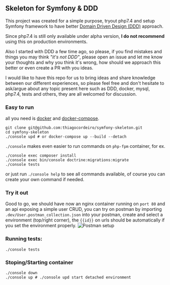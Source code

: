 ## Skeleton for Symfony & DDD  

This project was created for a simple purpose, tryout php7.4 and setup Symfony framework to have better [Domain Driven Design (DDD)](https://www.amazon.com/Domain-Driven-Design-Distilled-Vaughn-Vernon/dp/0134434420/ref=sr_1_3?crid=MKD98M6X7PBW&keywords=domain%20driven%20design&qid=1561282981&s=books&sprefix=domain%20d,stripbooks-intl-ship,215&sr=1-3) approach.

Since php7.4 is still only available under alpha version, **I do not recommend** using this on production environments.

Also I started with DDD a few time ago, so please, if you find mistakes and things you may think *"it's not DDD"*, please open an issue and let me know your thoughts and why you think it's wrong, how should we approach this better or even create a PR with you ideas.

I would like to have this repo for us to bring ideas and share knowledge between our different experiences, so please feel free and don't hesitate to ask/argue about any topic present here such as DDD, docker, mysql, php7.4, tests and others, they are all welcomed for discussion.

### Easy to run
all you need is [docker](https://www.docker.com/get-started) and [docker-compose](https://docs.docker.com/compose/overview/).

    git clone git@github.com:thiagocordeiro/symfony-skeleton.git
    cd symfony-skeleton
    ./console upd # or docker-compose up --build --detach

`./console` makes even easier to run commands on `php-fpm` container, for ex.

    ./console exec composer install
    ./console exec bin/console doctrine:migrations:migrate
    ./console tests
  
or just run `./console help` to see all commands available, of course you can create your own command if needed.

### Try it out
Good to go, we should have now an nginx container running on `port 80` and an api exposing a simple user CRUD, you can try on postman by importing `.dev/User.postman_collection.json` into your postman, create and select a environment (top/right corner), the `{{id}}` on urls should be automatically if you set the environment properly.
![Postman setup](https://drive.google.com/uc?id=1m9vHuXWrv7liIRz_zN4c1hqBS31ijAeF)


### Running tests:

    ./console tests
    
### Stoping/Starting container

    ./console down
    ./console up # ./console upd start detached environment
